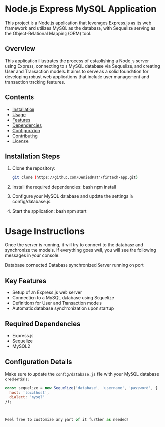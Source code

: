 # Node.js Express MySQL Application

This project is a Node.js application that leverages Express.js as its web framework and utilizes MySQL as the database, with Sequelize serving as the Object-Relational Mapping (ORM) tool.

## Overview

This application illustrates the process of establishing a Node.js server using Express, connecting to a MySQL database via Sequelize, and creating User and Transaction models. It aims to serve as a solid foundation for developing robust web applications that include user management and transaction tracking features.

## Contents

- [Installation](#installation)
- [Usage](#usage)
- [Features](#features)
- [Dependencies](#dependencies)
- [Configuration](#configuration)
- [Contributing](#contributing)
- [License](#license)

## Installation Steps

1. Clone the repository:
   ```bash
   git clone (https://github.com/DeniedPath/fintech-app.git)

2. Install the required dependencies:
      bash
   npm install

3. Configure your MySQL database and update the settings in config/database.js.
4. Start the application:
      bash
  npm start

# Usage Instructions

Once the server is running, it will try to connect to the database and synchronize the models. If everything goes well, you will see the following messages in your console:

Database connected
Database synchronized
Server running on port <PORT>


## Key Features

- Setup of an Express.js web server
- Connection to a MySQL database using Sequelize
- Definitions for User and Transaction models
- Automatic database synchronization upon startup

## Required Dependencies

- Express.js
- Sequelize
- MySQL2

## Configuration Details

Make sure to update the `config/database.js` file with your MySQL database credentials:

```javascript
const sequelize = new Sequelize('database', 'username', 'password', {
  host: 'localhost',
  dialect: 'mysql'
});



Feel free to customize any part of it further as needed!
